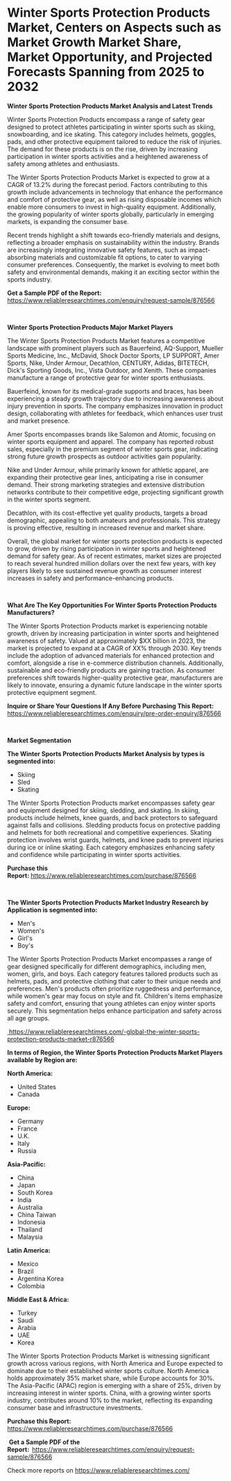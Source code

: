 <p><h1>Winter Sports Protection Products Market, Centers on Aspects such as Market Growth Market Share, Market Opportunity, and Projected Forecasts Spanning from 2025 to 2032</h1></p><p><strong>Winter Sports Protection Products Market Analysis and Latest Trends</strong></p>
<p><p>Winter Sports Protection Products encompass a range of safety gear designed to protect athletes participating in winter sports such as skiing, snowboarding, and ice skating. This category includes helmets, goggles, pads, and other protective equipment tailored to reduce the risk of injuries. The demand for these products is on the rise, driven by increasing participation in winter sports activities and a heightened awareness of safety among athletes and enthusiasts.</p><p>The Winter Sports Protection Products Market is expected to grow at a CAGR of 13.2% during the forecast period. Factors contributing to this growth include advancements in technology that enhance the performance and comfort of protective gear, as well as rising disposable incomes which enable more consumers to invest in high-quality equipment. Additionally, the growing popularity of winter sports globally, particularly in emerging markets, is expanding the consumer base.</p><p>Recent trends highlight a shift towards eco-friendly materials and designs, reflecting a broader emphasis on sustainability within the industry. Brands are increasingly integrating innovative safety features, such as impact-absorbing materials and customizable fit options, to cater to varying consumer preferences. Consequently, the market is evolving to meet both safety and environmental demands, making it an exciting sector within the sports industry.</p></p>
<p><strong>Get a Sample PDF of the Report:&nbsp;</strong> <a href="https://www.reliableresearchtimes.com/enquiry/request-sample/876566?utm_campaign=2583&utm_medium=2&utm_source=Github&utm_content=ia&utm_term=21032025&utm_id=winter-sports-protection-products">https://www.reliableresearchtimes.com/enquiry/request-sample/876566</a></p>
<p>&nbsp;</p>
<p><strong>Winter Sports Protection Products Major Market Players</strong></p>
<p><p>The Winter Sports Protection Products Market features a competitive landscape with prominent players such as Bauerfeind, AQ-Support, Mueller Sports Medicine, Inc., McDavid, Shock Doctor Sports, LP SUPPORT, Amer Sports, Nike, Under Armour, Decathlon, CENTURY, Adidas, BITETECH, Dick's Sporting Goods, Inc., Vista Outdoor, and Xenith. These companies manufacture a range of protective gear for winter sports enthusiasts.</p><p>Bauerfeind, known for its medical-grade supports and braces, has been experiencing a steady growth trajectory due to increasing awareness about injury prevention in sports. The company emphasizes innovation in product design, collaborating with athletes for feedback, which enhances user trust and market presence.</p><p>Amer Sports encompasses brands like Salomon and Atomic, focusing on winter sports equipment and apparel. The company has reported robust sales, especially in the premium segment of winter sports gear, indicating strong future growth prospects as outdoor activities gain popularity.</p><p>Nike and Under Armour, while primarily known for athletic apparel, are expanding their protective gear lines, anticipating a rise in consumer demand. Their strong marketing strategies and extensive distribution networks contribute to their competitive edge, projecting significant growth in the winter sports segment.</p><p>Decathlon, with its cost-effective yet quality products, targets a broad demographic, appealing to both amateurs and professionals. This strategy is proving effective, resulting in increased revenue and market share.</p><p>Overall, the global market for winter sports protection products is expected to grow, driven by rising participation in winter sports and heightened demand for safety gear. As of recent estimates, market sizes are projected to reach several hundred million dollars over the next few years, with key players likely to see sustained revenue growth as consumer interest increases in safety and performance-enhancing products.</p></p>
<p>&nbsp;</p>
<p><strong>What Are The Key Opportunities For Winter Sports Protection Products Manufacturers?</strong></p>
<p><p>The Winter Sports Protection Products market is experiencing notable growth, driven by increasing participation in winter sports and heightened awareness of safety. Valued at approximately $XX billion in 2023, the market is projected to expand at a CAGR of XX% through 2030. Key trends include the adoption of advanced materials for enhanced protection and comfort, alongside a rise in e-commerce distribution channels. Additionally, sustainable and eco-friendly products are gaining traction. As consumer preferences shift towards higher-quality protective gear, manufacturers are likely to innovate, ensuring a dynamic future landscape in the winter sports protective equipment segment.</p></p>
<p><strong>Inquire or Share Your Questions If Any Before Purchasing This Report:</strong> <a href="https://www.reliableresearchtimes.com/enquiry/pre-order-enquiry/876566?utm_campaign=2583&utm_medium=2&utm_source=Github&utm_content=ia&utm_term=21032025&utm_id=winter-sports-protection-products">https://www.reliableresearchtimes.com/enquiry/pre-order-enquiry/876566</a></p>
<p>&nbsp;</p>
<p><strong>Market Segmentation</strong></p>
<p><strong>The Winter Sports Protection Products Market Analysis by types is segmented into:</strong></p>
<p><ul><li>Skiing</li><li>Sled</li><li>Skating</li></ul></p>
<p><p>The Winter Sports Protection Products market encompasses safety gear and equipment designed for skiing, sledding, and skating. In skiing, products include helmets, knee guards, and back protectors to safeguard against falls and collisions. Sledding products focus on protective padding and helmets for both recreational and competitive experiences. Skating protection involves wrist guards, helmets, and knee pads to prevent injuries during ice or inline skating. Each category emphasizes enhancing safety and confidence while participating in winter sports activities.</p></p>
<p><strong>Purchase this Report:&nbsp;</strong><a href="https://www.reliableresearchtimes.com/purchase/876566?utm_campaign=2583&utm_medium=2&utm_source=Github&utm_content=ia&utm_term=21032025&utm_id=winter-sports-protection-products">https://www.reliableresearchtimes.com/purchase/876566</a></p>
<p>&nbsp;</p>
<p><strong>The Winter Sports Protection Products Market Industry Research by Application is segmented into:</strong></p>
<p><ul><li>Men's</li><li>Women's</li><li>Girl's</li><li>Boy's</li></ul></p>
<p><p>The Winter Sports Protection Products Market encompasses a range of gear designed specifically for different demographics, including men, women, girls, and boys. Each category features tailored products such as helmets, pads, and protective clothing that cater to their unique needs and preferences. Men's products often prioritize ruggedness and performance, while women's gear may focus on style and fit. Children's items emphasize safety and comfort, ensuring that young athletes can enjoy winter sports securely. This segmentation helps enhance participation and safety across all age groups.</p></p>
<p><a href="https://www.reliableresearchtimes.com/-global-the-winter-sports-protection-products-market-r876566?utm_campaign=2583&utm_medium=2&utm_source=Github&utm_content=ia&utm_term=21032025&utm_id=winter-sports-protection-products">&nbsp;https://www.reliableresearchtimes.com/-global-the-winter-sports-protection-products-market-r876566</a></p>
<p><strong>In terms of Region, the Winter Sports Protection Products Market Players available by Region are:</strong></p>
<p>
    <p> <strong> North America: </strong>
        <ul>
            <li>United States</li>
            <li>Canada</li>
        </ul>
        </p> 
    <p> <strong> Europe: </strong>
        <ul>
            <li>Germany</li>
            <li>France</li>
            <li>U.K.</li>
            <li>Italy</li>
            <li>Russia</li>
        </ul>
        </p> 
    <p> <strong> Asia-Pacific: </strong>
        <ul>
            <li>China</li>
            <li>Japan</li>
            <li>South Korea</li>
            <li>India</li>
            <li>Australia</li>
            <li>China Taiwan</li>
            <li>Indonesia</li>
            <li>Thailand</li>
            <li>Malaysia</li>
        </ul>
        </p> 
    <p> <strong> Latin America: </strong>
        <ul>
            <li>Mexico</li>
            <li>Brazil</li>
            <li>Argentina Korea</li>
            <li>Colombia</li>
        </ul>
        </p> 
    <p> <strong> Middle East & Africa: </strong>
        <ul>
            <li>Turkey</li>
            <li>Saudi</li>
            <li>Arabia</li>
            <li>UAE</li>
            <li>Korea</li>
        </ul>
    </p>
    </p>
<p><p>The Winter Sports Protection Products Market is witnessing significant growth across various regions, with North America and Europe expected to dominate due to their established winter sports culture. North America holds approximately 35% market share, while Europe accounts for 30%. The Asia-Pacific (APAC) region is emerging with a share of 25%, driven by increasing interest in winter sports. China, with a growing winter sports industry, contributes around 10% to the market, reflecting its expanding consumer base and infrastructure investments.</p></p>
<p><strong>Purchase this Report: </strong><a href="https://www.reliableresearchtimes.com/purchase/876566?utm_campaign=2583&utm_medium=2&utm_source=Github&utm_content=ia&utm_term=21032025&utm_id=winter-sports-protection-products">https://www.reliableresearchtimes.com/purchase/876566</a></p>
<p>&nbsp;<strong>Get a Sample PDF of the Report:&nbsp;&nbsp;</strong><a href="https://www.reliableresearchtimes.com/enquiry/request-sample/876566?utm_campaign=2583&utm_medium=2&utm_source=Github&utm_content=ia&utm_term=21032025&utm_id=winter-sports-protection-products">https://www.reliableresearchtimes.com/enquiry/request-sample/876566</a></p>
<p><strong></strong></p>
<p>Check more reports on <a href="https://www.reliableresearchtimes.com/?utm_campaign=2583&utm_medium=2&utm_source=Github&utm_content=ia&utm_term=21032025&utm_id=winter-sports-protection-products">https://www.reliableresearchtimes.com/</a></p>